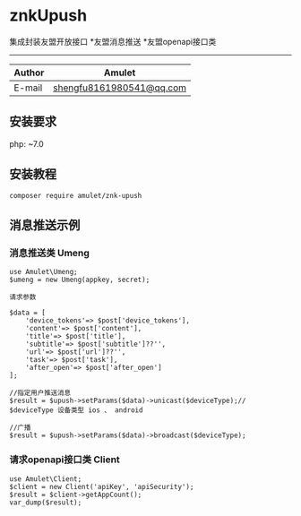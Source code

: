 # znkUpush
集成封装友盟开放接口
*友盟消息推送
*友盟openapi接口类
***
|Author|Amulet|
|---|---
|E-mail|shengfu8161980541@qq.com

## 安装要求
php: ~7.0
## 安装教程
`composer require amulet/znk-upush`
## 消息推送示例
### 消息推送类 Umeng
```
use Amulet\Umeng;
$umeng = new Umeng(appkey, secret);

请求参数

$data = [
    'device_tokens'=> $post['device_tokens'],
    'content'=> $post['content'],
    'title'=> $post['title'],
    'subtitle'=> $post['subtitle']??'',
    'url'=> $post['url']??'',
    'task'=> $post['task'],
    'after_open'=> $post['after_open']
];

//指定用户推送消息
$result = $upush->setParams($data)->unicast($deviceType);// $deviceType 设备类型 ios 、 android

//广播
$result = $upush->setParams($data)->broadcast($deviceType);
```

### 请求openapi接口类  Client

```
use Amulet\Client;
$client = new Client('apiKey', 'apiSecurity');
$result = $client->getAppCount();
var_dump($result);
```
